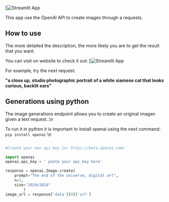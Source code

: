 
[![Streamlit App](  )

This app use the OpenAI API to create images through a requests.

## How to use

The more detailed the description, the more likely you are to get the result that you want. 

You can visit on website to check it out:  [![Streamlit App](   )

For example, try the next request:


**"a close up, studio photographic portrait of a white siamese cat that looks curious, backlit ears"**

## Generations using python

The image generations endpoint allows you to create an original imagen given a text request..\n

To run it in python it is important to install openai using the next command: ``` pip install openai``` \n

```python  

#Create your own api key in: https://beta.openai.com/

import openai
openai.api_key = ' paste your api_key here'  

response = openai.Image.create(
    prompt="The end of the universe, digital art",
    n=1,
    size="1024x1024"
        )
image_url = response['data'][0]['url']

``` 




